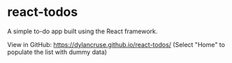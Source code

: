 # react-todos

A simple to-do app built using the React framework.

View in GitHub: https://dylancruse.github.io/react-todos/ (Select "Home" to populate the list with dummy data)
